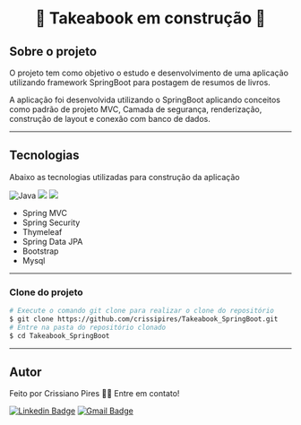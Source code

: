 <!-- <h1 align="center">
  <img alt="Logo" src="./public/images/logo.svg" alt="ig.News">
</h1>
-->
<h1 align="center">
    🚧 Takeabook em construção 🚧
</h1>

<!-- <p align="center">Aplicação para inscrição de newsletter com pagamento via stripe</p> -->

<!--
<p align="center">
 <a href="#sobre-o-projeto">Sobre o Projeto</a> •
 <a href="#tecnologias">Tecnologias</a> •
 <a href="#configurações-necessárias">Configurações necessárias</a> •
 <a href="#licença">Licença</a> •
 <a href="#autor">Autor</a>
</p> -->

## Sobre o projeto

O projeto tem como objetivo o estudo e desenvolvimento de uma aplicação utilizando framework SpringBoot para postagem de resumos de livros.

A aplicação foi desenvolvida utilizando o SpringBoot aplicando conceitos como padrão de projeto MVC, Camada de segurança, renderização, construção de layout e conexão com banco de dados. 

 
---

## Tecnologias

Abaixo as tecnologias utilizadas para construção da aplicação

![Java](https://img.shields.io/badge/Java-ED8B00?style=for-the-badge&logo=java&logoColor=white)
![](https://img.shields.io/badge/MySQL-00000F?style=for-the-badge&logo=mysql&logoColor=white)
![](https://img.shields.io/badge/SpringBoot-6DB33F?style=for-the-badge&logo=springBoot&logoColor=white)

- Spring MVC
- Spring Security
- Thymeleaf
- Spring Data JPA
- Bootstrap
- Mysql

---
<!-- 
## Configurações necessárias

### **Requisitos**

Necessário realizar as instalações:

- [Git](https://git-scm.com/)
- [Yarn](https://classic.yarnpkg.com)
- [Stripe CLI](https://stripe.com/docs/stripe-cli)

Criar conta e configurar os serviços externos:

- [Stripe](https://stripe.com/)
- [FaunaDB](https://fauna.com/)
- [Prismic CMS](https://prismic.io/)

*Configurações dos serviços estão localizadas no arquivo servicesConfig.md na raiz do projeto.* -->

### **Clone do projeto**

```bash
# Execute o comando git clone para realizar o clone do repositório
$ git clone https://github.com/crissipires/Takeabook_SpringBoot.git
# Entre na pasta do repositório clonado
$ cd Takeabook_SpringBoot
```

<!-- ### **Iniciando o projeto**

```bash
# Execute yarn para instalar as dependências
$ yarn

# Na raiz do projeto crie uma copia do arquivo .env.local.example
# Altere o nome da copia para .env.local
# Preencha as variáveis ambiente de acordo com as instruções
$ cp .env.local.example .env.local

# Execute stripe listen para ouvir eventos do webhook
$ stripe listen --forward-to localhost:3000/api/webhooks 

# Para iniciar a aplicação
$ yarn dev

```

--- -->

--- 

## Autor

Feito por Crissiano Pires 👋🏽 Entre em contato!

[![Linkedin Badge](https://img.shields.io/badge/-Crissiano-blue?style=flat-square&logo=Linkedin&logoColor=white&link=https://www.linkedin.com/in/crissiano-pires/)](https://www.linkedin.com/in/crissiano-pires/)
[![Gmail Badge](https://img.shields.io/badge/-crissianopiress@gmail.com-red?style=flat-square&link=mailto:crissianopiress@gmail.com)](mailto:crissianopiress@gmail.com)
